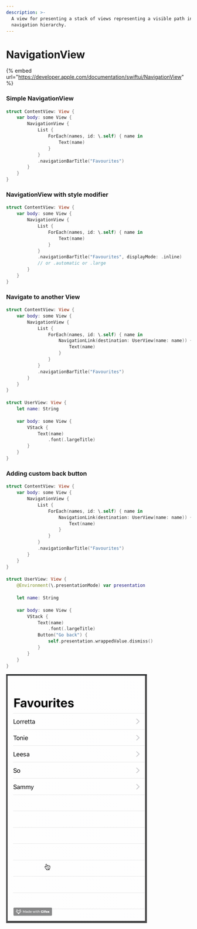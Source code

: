 ```yaml
---
description: >-
  A view for presenting a stack of views representing a visible path in a
  navigation hierarchy.
---
```


# NavigationView

{% embed url="https://developer.apple.com/documentation/swiftui/NavigationView" %}

### Simple NavigationView

```swift
struct ContentView: View {
    var body: some View {
        NavigationView {
            List {
                ForEach(names, id: \.self) { name in
                    Text(name)
                }
            }
            .navigationBarTitle("Favourites")
        }
    }
}
```

### NavigationView with style modifier

```swift
struct ContentView: View {
    var body: some View {
        NavigationView {
            List {
                ForEach(names, id: \.self) { name in
                    Text(name)
                }
            }
            .navigationBarTitle("Favourites", displayMode: .inline)
            // or .automatic or .large
        }
    }
}
```

### Navigate to another View

```swift
struct ContentView: View {
    var body: some View {
        NavigationView {
            List {
                ForEach(names, id: \.self) { name in
                    NavigationLink(destination: UserView(name: name)) {
                        Text(name)
                    }
                }
            }
            .navigationBarTitle("Favourites")
        }
    }
}

struct UserView: View {
    let name: String

    var body: some View {
        VStack {
            Text(name)
                .font(.largeTitle)
        }
    }
}
```

### Adding custom back button

```swift
struct ContentView: View {
    var body: some View {
        NavigationView {
            List {
                ForEach(names, id: \.self) { name in
                    NavigationLink(destination: UserView(name: name)) {
                        Text(name)
                    }
                }
            }
            .navigationBarTitle("Favourites")
        }
    }
}

struct UserView: View {
    @Environment(\.presentationMode) var presentation
    
    let name: String

    var body: some View {
        VStack {
            Text(name)
                .font(.largeTitle)
            Button("Go back") {
                self.presentation.wrappedValue.dismiss()
            }
        }
    }
}
```

![Adding custom back button](../.gitbook/assets/2019-09-30-22.12.54.gif)

